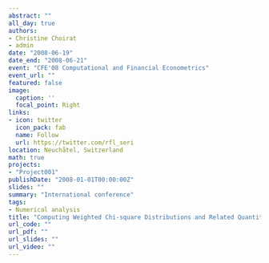 ```yaml
---
abstract: ""
all_day: true
authors:
- Christine Choirat
- admin
date: "2008-06-19"
date_end: "2008-06-21"
event: "CFE'08 Computational and Financial Econometrics"
event_url: ""
featured: false
image:
  caption: ''
  focal_point: Right
links:
- icon: twitter
  icon_pack: fab
  name: Follow
  url: https://twitter.com/rfl_seri
location: Neuchåtel, Switzerland
math: true
projects:
- "Project001"
publishDate: "2008-01-01T00:00:00Z"
slides: ""
summary: "International conference"
tags:
- Numerical analysis
title: "Computing Weighted Chi-square Distributions and Related Quantities"
url_code: ""
url_pdf: ""
url_slides: ""
url_video: ""
---
```

